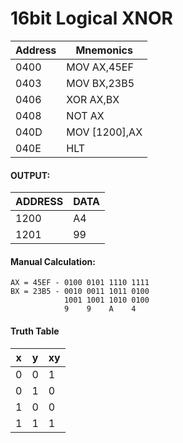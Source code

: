 # 16bit Logical XNOR

| Address | Mnemonics |
|---------|-----------|
| 0400 | MOV AX,45EF|
| 0403 | MOV BX,23B5|
| 0406|XOR AX,BX|
|0408|NOT AX|
|040D|MOV [1200],AX|
040E |HLT


#### OUTPUT:
| ADDRESS|DATA|
|---------|-----------|
1200 | A4
1201|99

#### Manual Calculation:

```
AX = 45EF - 0100 0101 1110 1111
BX = 23B5 - 0010 0011 1011 0100
            1001 1001 1010 0100
            9    9    A    4
```

#### Truth Table

| x | y | xy |
|---|---|----|
0 | 0 | 1
0 | 1 | 0
1 | 0 | 0
1 | 1 | 1